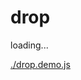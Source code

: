 # drop

<div id="example__drop_node" class="fast-flow-demo">loading...</div>

<!--MR-R {
    type: "pre",
    file: './drop.demo.js'
} -->
[./drop.demo.js](./drop.demo.js)
